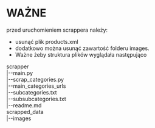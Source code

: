 # WAŻNE
przed uruchomieniem scrappera należy:
- usunąć plik products.xml
- dodatkowo można usunąć zawartość folderu images.
- Ważne żeby struktura plików wyglądała następująco

scrapper <br>
|--main.py <br>
|--scrap_categories.py <br>
|--main_categories_urls <br>
|--subcategories.txt <br>
|--subsubcategories.txt <br>
|--readme.md <br>
scrapped_data <br>
|--images
